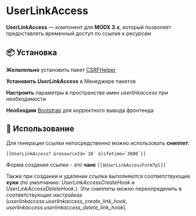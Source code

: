 # UserLinkAccess

**UserLinkAccess** — компонент для **MODX 3.x**, который позволяет предоставлять временный доступ по ссылке к ресурсам

## 📦 Установка

**Желалельно** установить пакет [CSRFHelper](https://docs.modmore.com/en/Open_Source/CSRFHelper/index.html)

**Установить** **_UserLinkAccess_** в Менеджере пакетов

**Настроить** параметры в пространстве имен _userlinkaccess_ при необходимости

**Необходим** [Bootstrap](https://docs.modmore.com/en/Open_Source/CSRFHelper/index.html) для корректного вывода фронтенда

## 🚀 Использование

Для генерации ссылки непосредственно можно использовать **сниппет**:

``[[UserLinkAccess? &resourceId=`10` &lifetime=`3600`]]``

Форма создания ссылки - это **чанк** `[[$UserLinkAccessFormTpl]]`

Также при создании и удалении ссылки выполняются соответствующие **хуки** (по умолчанию: _UserLinkAccessCreateHook_ и _UserLinkAccessDeleteHook_.).
Эти сниппеты можно переопределить в соответствующих настройках (_userlinkaccess.userlinkaccess_create_link_hook_, _userlinkaccess.userlinkaccess_delete_link_hook_).
